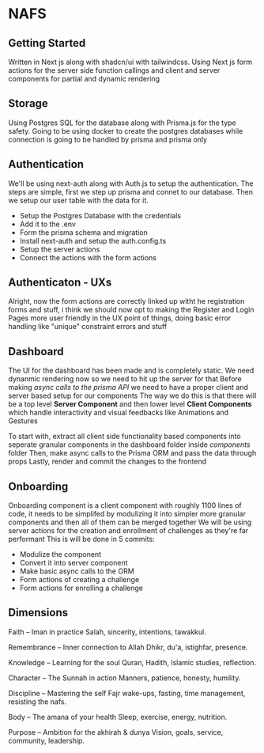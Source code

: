 # NAFS

## Getting Started
Written in Next js along with shadcn/ui with tailwindcss. Using Next js form actions for the server side function callings and client and server components for partial and dynamic rendering

## Storage
Using Postgres SQL for the database along with Prisma.js for the type safety. Going to be using docker to create the postgres databases while connection is going to be handled by prisma and prisma only

## Authentication
We'll be using next-auth along with Auth.js to setup the authentication. The steps are simple, first we step up prisma and connet to our database. Then we setup our user table with the data for it.
- Setup the Postgres Database with the credentials
- Add it to the .env
- Form the prisma schema and migration
- Install next-auth and setup the auth.config.ts
- Setup the server actions
- Connect the actions with the form actions

## Authenticaton - UXs
Alright, now the form actions are correctly linked up witht he registration forms and stuff, i think we should now opt to making the Register and Login Pages more user friendly in the UX point of things, doing basic error handling like "unique" constraint errors and stuff

## Dashboard
The UI for the dashboard has been made and is completely static. We need dynanmic rendering now so we need to hit up the server for that
Before making *async calls to the prisma API* we need to have a proper client and server based setup for our components
The way we do this is that there will be a top level **Server Component** and then lower level **Client Components** which handle interactivity and visual feedbacks like Animations and Gestures

To start with, extract all client side functionality based components into seperate granular components in the dashboard folder inside *components* folder
Then, make async calls to the Prisma ORM and pass the data through props
Lastly, render and commit the changes to the frontend

## Onboarding
Onboarding component is a client component with roughly 1100 lines of code, it needs to be simplifed by modulizing it into simpler more granular components and then all of them can be merged together
We will be using server actions for the creation and enrollment of challenges as they're far performant
This is will be done in 5 commits:
- Modulize the component
- Convert it into server component
- Make basic async calls to the ORM 
- Form actions of creating a challenge
- Form actions for enrolling a challenge


## Dimensions
Faith – Iman in practice
Salah, sincerity, intentions, tawakkul.

Remembrance – Inner connection to Allah
Dhikr, du'a, istighfar, presence.

Knowledge – Learning for the soul
Quran, Hadith, Islamic studies, reflection.

Character – The Sunnah in action
Manners, patience, honesty, humility.

Discipline – Mastering the self
Fajr wake-ups, fasting, time management, resisting the nafs.

Body – The amana of your health
Sleep, exercise, energy, nutrition.

Purpose – Ambition for the akhirah & dunya
Vision, goals, service, community, leadership.

